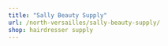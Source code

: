 ```yaml
---
title: "Sally Beauty Supply"
url: /north-versailles/sally-beauty-supply/
shop: hairdresser supply
---
```

